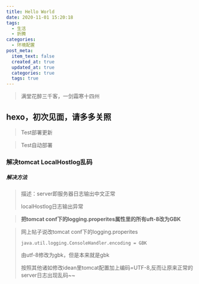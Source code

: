 ```yaml
---
title: Hello World
date: 2020-11-01 15:20:18
tags:
  - 生活
  - 折腾
categories:
  - 环境配置
post_meta:
  item_text: false
  created_at: true
  updated_at: true
  categories: true
  tags: true 
---
```

> 满堂花醉三千客，一剑霜寒十四州

## hexo，初次见面，请多多关照

> Test部署更新

> Test自动部署

### 解决tomcat LocalHostlog乱码

##### 解决方法



> 描述：server即服务器日志输出中文正常
>
> localHostlog日志输出异常

> **把tomcat conf下的logging.properites属性里的所有uft-8改为GBK**



> 
>
> 网上帖子说改tomcat conf下的logging.properites
>
> `java.util.logging.ConsoleHandler.encoding = GBK`
>
> 由utf-8修改为gbk，但是本来就是gbk
>
> 按照其他诸如修改idean里tomcat配置加上编码=UTF-8,反而让原来正常的server日志出现乱码~~